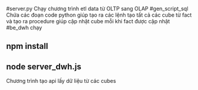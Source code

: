 #server.py 
Chạy chương trình etl data từ OLTP sang OLAP 
#gen_script_sql 
Chứa các đoạn code python giúp tạo ra các lệnh tạo tất cả các cube từ fact và tạo ra procedure giúp cập nhật cube mỗi khi fact được cập nhật
#be_dwh
chạy 
## npm install 
## node server_dwh.js
Chương trình tạo api lấy dữ liệu từ các cubes